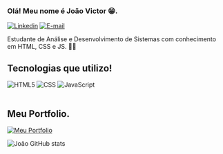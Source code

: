 ### Olá! Meu nome é João Victor 😁.

[![Linkedin](https://img.shields.io/badge/LinkedIn-0077B5?style=for-the-badge&logo=linkedin&logoColor=white)](https://www.linkedin.com/in/jo%C3%A3o-victor-matias-b42952261/) [![E-mail](https://img.shields.io/badge/-Email-000?style=for-the-badge&logo=microsoft-outlook&logoColor=E94D5F)](mailto:joaosteam26@gmail.com)

Estudante de Análise e Desenvolvimento de Sistemas com conhecimento em HTML, CSS e JS. 👨‍💻

## Tecnologias que utilizo! 

<div style="diplay: inline_block">
 <img alt="HTML5" src="https://img.shields.io/badge/HTML5-E34F26?style=for-the-badge&logo=html5&logoColor=white" />
 <img alt="CSS" src="https://img.shields.io/badge/CSS3-1572B6?style=for-the-badge&logo=css3&logoColor=white" />
 <img alt="JavaScript" src="https://img.shields.io/badge/JavaScript-F7DF1E?style=for-the-badge&logo=javascript&logoColor=black" />
</div>
<br>

## Meu Portfolio.

[![Meu Portfolio](https://img.shields.io/badge/GitHub-100000?style=for-the-badge&logo=github&logoColor=white)](https://jvctrsz.github.io/portfolio)


![João GitHub stats](https://github-readme-stats.vercel.app/api?username=jvctrsz&show_icons=true&theme=transparent)
